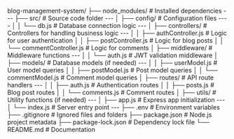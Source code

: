 blog-management-system/
├── node_modules/         # Installed dependencies  ---
├── src/                  # Source code folder  ---
│   ├── config/           # Configuration files   ----
│   │   └── db.js         # Database connection logic ---
│   ├── controllers/      # Controllers for handling business logic ---
│   │   ├── authController.js    # Logic for user authentication
│   │   ├── postController.js    # Logic for blog posts
│   │   └── commentController.js # Logic for comments
│   ├── middleware/       # Middleware functions ---
│   │   └── auth.js       # JWT validation middleware
│   ├── models/           # Database models (if needed)  ---
│   │   ├── userModel.js  # User model queries
│   │   ├── postModel.js  # Post model queries
│   │   └── commentModel.js # Comment model queries
│   ├── routes/           # API route handlers  ---
│   │   ├── auth.js       # Authentication routes
│   │   ├── posts.js      # Blog post routes
│   │   └── comments.js   # Comment routes
│   ├── utils/            # Utility functions (if needed) ---
│   ├── app.js            # Express app initialization  ---
│   └── index.js          # Server entry point ---
├── .env                  # Environment variables
├── .gitignore            # Ignored files and folders
├── package.json          # Node.js project metadata
├── package-lock.json     # Dependency lock file
└── README.md             # Documentation
